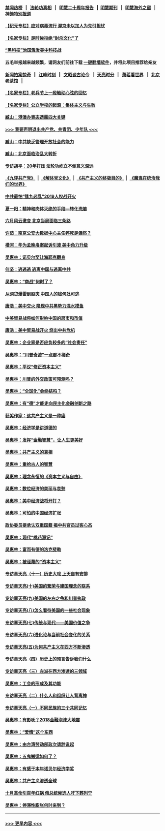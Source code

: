 #### [禁闻热榜](热点新闻.md?=0)  &nbsp;&nbsp;|&nbsp;&nbsp; [法轮功真相](https://github.com/gfw-breaker/truth/blob/master/README.md?=0) &nbsp;&nbsp;|&nbsp;&nbsp; [明慧二十周年报告](https://github.com/gfw-breaker/mh-reports/blob/master/README.md?=0) &nbsp;&nbsp;|&nbsp;&nbsp;[明慧期刊](https://github.com/gfw-breaker/mh-qikan) &nbsp;&nbsp;|&nbsp;&nbsp; [明慧海外之窗](https://github.com/gfw-breaker/mh-news/blob/master/README.md?=0) &nbsp;&nbsp;|&nbsp;&nbsp; [神韵特别报道](https://github.com/gfw-breaker/mh-news/blob/master/shenyun.md?=0)
#### [【纪元专栏】应对病毒流行 渥京未以加人为先引担忧](../pages/nsc423/n11875714.md?t=03141802) 
#### [【名家专栏】是时候拒绝“封杀文化”了](../pages/nsc423/n11814093.md?t=03141802) 
#### [“黑科技”治国激发美中科技战](../pages/nsc423/n11638056.md?t=03141802) 
#### 五毛举报越来越频繁，请网友们前往下载 [一键翻墙软件](https://github.com/gfw-breaker/ssr-accounts)，并将此项目推荐给亲友
#### [新闻拍案惊奇](https://github.com/gfw-breaker/banned-news/blob/master/pages/link4.md) &nbsp;&nbsp;|&nbsp;&nbsp; [江峰时刻](https://github.com/gfw-breaker/banned-news/blob/master/pages/link4.md) &nbsp;&nbsp;|&nbsp;&nbsp; [文昭谈古论今](https://github.com/gfw-breaker/banned-news/blob/master/pages/link4.md) &nbsp;&nbsp;|&nbsp;&nbsp; [天亮时分](https://github.com/gfw-breaker/banned-news/blob/master/pages/link4.md) &nbsp;&nbsp;|&nbsp;&nbsp; [萧茗看世界](https://github.com/gfw-breaker/banned-news/blob/master/pages/link4.md) &nbsp;&nbsp;|&nbsp;&nbsp; [北京老茶馆](https://github.com/gfw-breaker/banned-news/blob/master/pages/link4.md) &nbsp;&nbsp;|&nbsp;&nbsp; 
#### [【名家专栏】老兵节上一段触动心弦的回忆](../pages/nsc423/n11646016.md?t=03141802) 
#### [【名家专栏】公立学校的起源：集体主义与失败](../pages/nsc423/n11601833.md?t=03141802) 
#### [臧山：港澳办表态透露四大关键](../pages/nsc423/n11421628.md?t=03141802) 
#### [>>> 我要声明退出共产党、共青团、少年队 <<<](https://github.com/begood0513/goodnews/blob/master/quit/letter.md) 
#### [臧山：中共缺乏管理开放社会的能力](../pages/nsc423/n11407457.md?t=03141802) 
#### [臧山：北京面临治乱大转折](../pages/nsc423/n11406895.md?t=03141802) 
#### [专访胡平：20年打压 法轮功屹立不倒意义深远](../pages/nsc423/n11398800.md?t=03141802) 
#### [《九评共产党》](https://github.com/begood0513/9ping.md/blob/master/README.md) &nbsp;|&nbsp; [《解体党文化》](../../../../jtdwh.md/blob/master/README.md)  &nbsp;|&nbsp; [《共产主义的终极目的》](../../../../gczydzjmd.md/blob/master/README.md) &nbsp;|&nbsp; [《魔鬼在统治我们的世界》](../../../../mgztzwmdsj.md/blob/master/README.md) 
#### [中共最怕“逢九必乱”2019人权战开火](../pages/nsc423/n11385248.md?t=03141802) 
#### [夏一阳：精神和肉体灭绝的手段—转化洗脑](../pages/nsc423/n11368250.md?t=03141802) 
#### [六月风云激变 北京当局面临三条路](../pages/nsc423/n11313668.md?t=03141802) 
#### [许茹：南京公安大数据中心主任猝死是偶然？](../pages/nsc423/n11064744.md?t=03141802) 
#### [横河：华为孟晚舟案起诉引渡 美中角力升级](../pages/nsc423/n11027230.md?t=03141802) 
#### [吴惠林：诺贝尔奖让海耶克翻身](../pages/nsc423/n10890049.md?t=03141802) 
#### [何坚：逃逃逃 逃离中国与逃离中共](../pages/nsc423/n10592891.md?t=03141802) 
#### [吴惠林：“商战”何时了？](../pages/nsc423/n10573558.md?t=03141802) 
#### [从网贷爆雷到股灾 中国人的钱何处可逃](../pages/nsc423/n10572800.md?t=03141802) 
#### [唐浩：美中交火 隐现中共黑势力混水摸鱼](../pages/nsc423/n10544040.md?t=03141802) 
#### [中美贸易战将如何影响中国的房市和币值](../pages/nsc423/n10543697.md?t=03141802) 
#### [唐浩：美中贸易战开火 烧出中共危机](../pages/nsc423/n10540126.md?t=03141802) 
#### [吴惠林：企业家是否应负较多的“社会责任”](../pages/nsc423/n10535022.md?t=03141802) 
#### [吴惠林：“川普奇迹”一点都不稀奇](../pages/nsc423/n10512808.md?t=03141802) 
#### [吴惠林：平议“修正资本主义”](../pages/nsc423/n10495724.md?t=03141802) 
#### [吴惠林：川普的外交政策可预测吗？](../pages/nsc423/n10462387.md?t=03141802) 
#### [吴惠林：“全球化”会终结吗？](../pages/nsc423/n10452838.md?t=03141802) 
#### [吴惠林：有“德”才能走向民主化金融创新之路](../pages/nsc423/n10432292.md?t=03141802) 
#### [获奖作家：这共产主义是一种癌](../pages/nsc423/n10431541.md?t=03141802) 
#### [吴惠林：经济学是讲道德的](../pages/nsc423/n10398014.md?t=03141802) 
#### [吴惠林：发挥“金融智慧”，让人生更美好](../pages/nsc423/n10375019.md?t=03141802) 
#### [吴惠林：共产主义的真相](../pages/nsc423/n10351394.md?t=03141802) 
#### [吴惠林：重拾古人的智慧](../pages/nsc423/n10337691.md?t=03141802) 
#### [吴惠林：理念永恒的《资本主义与自由》](../pages/nsc423/n10316274.md?t=03141802) 
#### [吴惠林：数位经济的美丽与哀愁](../pages/nsc423/n10292946.md?t=03141802) 
#### [吴惠林：美中经济战将开打？](../pages/nsc423/n10258825.md?t=03141802) 
#### [吴惠林：可怕的中国经济扩张](../pages/nsc423/n10219147.md?t=03141802) 
#### [政协委员提承认双重国籍 揭中共官员过客心态](../pages/nsc423/n10208809.md?t=03141802) 
#### [吴惠林：现代“桃花源记”](../pages/nsc423/n10185234.md?t=03141802) 
#### [吴惠林：富而有德的洛克斐勒](../pages/nsc423/n10142264.md?t=03141802) 
#### [吴惠林：被诬蔑的“资本主义”](../pages/nsc423/n10124816.md?t=03141802) 
#### [专访章天亮（十一）历史大戏 上天自有安排](../pages/nsc423/n10094905.md?t=03141802) 
#### [专访章天亮(十)美国的繁荣与建国理念的联系](../pages/nsc423/n10094899.md?t=03141802) 
#### [专访章天亮(九)美国的左右之争和川普执政](../pages/nsc423/n10094889.md?t=03141802) 
#### [专访章天亮(八)怎么看待美国的一些社会现象](../pages/nsc423/n10094857.md?t=03141802) 
#### [专访章天亮(七)传统与现代——美国价值之争](../pages/nsc423/n10093140.md?t=03141802) 
#### [专访章天亮(六)进化论与当前社会变化的关系](../pages/nsc423/n10092036.md?t=03141802) 
#### [专访章天亮(五)为何共产主义在西方不断渗透](../pages/nsc423/n10083620.md?t=03141802) 
#### [专访章天亮（四）历史上的预言告诉我们什么](../pages/nsc423/n10083606.md?t=03141802) 
#### [专访章天亮（三）左派在西方渗透的三领域](../pages/nsc423/n10081115.md?t=03141802) 
#### [吴惠林：工会的形成及其功能](../pages/nsc423/n10080633.md?t=03141802) 
#### [专访章天亮（二）什么人和组织让人背离神](../pages/nsc423/n10076637.md?t=03141802) 
#### [专访章天亮（一）不同民族的三个共同记忆](../pages/nsc423/n10074188.md?t=03141802) 
#### [吴惠林：有影呒？2018金融泡沫大地震](../pages/nsc423/n10040534.md?t=03141802) 
#### [吴惠林：“爱情”这个东西](../pages/nsc423/n10019423.md?t=03141802) 
#### [吴惠林：由台湾劳动部政次请辞说起](../pages/nsc423/n9979679.md?t=03141802) 
#### [吴惠林：五鬼搬运如何了？](../pages/nsc423/n9925338.md?t=03141802) 
#### [吴惠林：有感于本年诺贝尔经济学奖](../pages/nsc423/n9871883.md?t=03141802) 
#### [吴惠林：共产主义渗透全球](../pages/nsc423/n9812748.md?t=03141802) 
#### [十月革命引百年红祸 俄总统候选人吁下葬列宁](../pages/nsc423/n9810182.md?t=03141802) 
#### [吴惠林：停滞性膨胀何时来到？](../pages/nsc423/n9764136.md?t=03141802) 

----
#### [ >>> 更早内容 <<< ](../indexes/nsc423-earlier.md)
